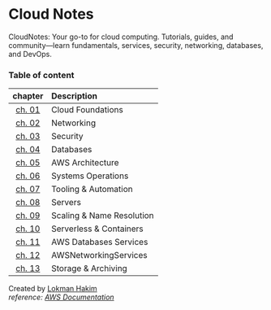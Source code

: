 # Cloud Notes
CloudNotes: Your go-to for cloud computing. Tutorials, guides, and community—learn fundamentals, services, security, networking, databases, and DevOps.

### Table of content 
|chapter|Description|
|:-----:|:----------|
|[ch. 01](CloudFoundations.ipynb)| Cloud Foundations|
|[ch. 02](Networking.md)| Networking |
|[ch. 03](Security.md)| Security |
|[ch. 04](Databases.md)| Databases |
|[ch. 05](AWSArchitecture.md)| AWS Architecture |
|[ch. 06](SystemsOperations.md)| Systems Operations |
|[ch. 07](Tooling&Automation.md)| Tooling & Automation |
|[ch. 08](Servers.md)| Servers |
|[ch. 09](Scaling&NameResolution.md)| Scaling & Name Resolution |
|[ch. 10](Serverless&Containers.md)| Serverless & Containers |
|[ch. 11](AWSDatabasesServices.md)| AWS Databases Services |
|[ch. 12](AWSNetworkingServices.md)| AWSNetworkingServices |
|[ch. 13](Storage&Archiving.md)| Storage & Archiving |

Created by [Lokman Hakim](https://lokmanTech.github.io)
<br>
*reference: [AWS Documentation](https://docs.aws.amazon.com/)*
